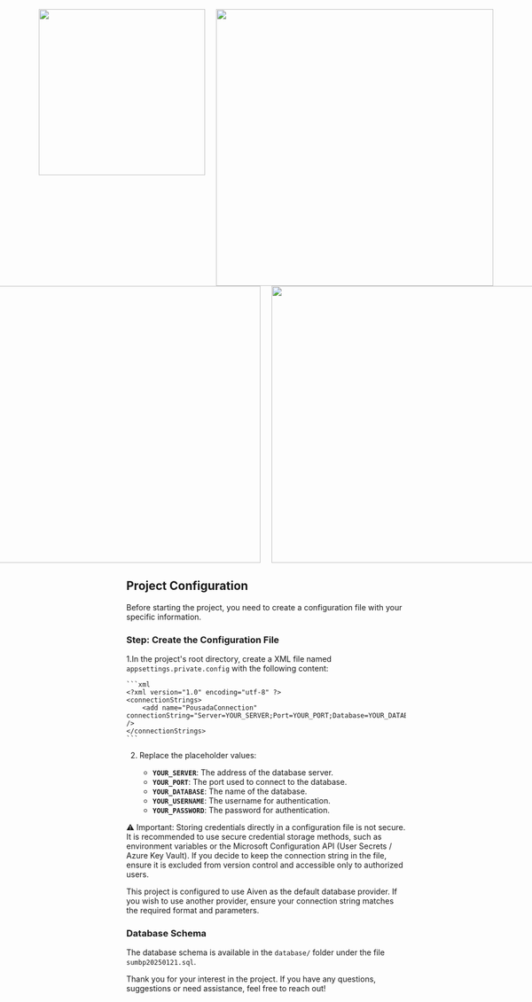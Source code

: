 <div align="center" style="display: flex; justify-content: center; gap: 20px;">
    <img src="https://github.com/user-attachments/assets/efcd87cf-1315-48a1-a2cb-2e13ea9133c4" width="300px">
    <img src="https://github.com/user-attachments/assets/66cb74f2-f175-4465-a6bf-fea70ccfabf9" width="500px">
</div>

<div align="center" style="display: flex; justify-content: center; gap: 20px;">
    <img src="https://github.com/user-attachments/assets/5a05f0a4-1e0c-4a10-9c51-c6cb316b245e" width="500px">
    <img src="https://github.com/user-attachments/assets/37dbd9d5-43e6-4cf7-9ba2-7cd9ead3a28b" width="500px">
</div>

## Project Configuration


Before starting the project, you need to create a configuration file with your specific information.

### Step: Create the Configuration File

1.In the project's root directory, create a XML file named `appsettings.private.config` with the following content:

    ```xml
    <?xml version="1.0" encoding="utf-8" ?>
    <connectionStrings>
        <add name="PousadaConnection" connectionString="Server=YOUR_SERVER;Port=YOUR_PORT;Database=YOUR_DATABASE;Uid=YOUR_USERNAME;Pwd=YOUR_PASSWORD;" />
    </connectionStrings>
    ```

2. Replace the placeholder values:

    - **`YOUR_SERVER`**: The address of the database server.  
    - **`YOUR_PORT`**: The port used to connect to the database.  
    - **`YOUR_DATABASE`**: The name of the database.  
    - **`YOUR_USERNAME`**: The username for authentication.  
    - **`YOUR_PASSWORD`**: The password for authentication.

⚠️ Important: Storing credentials directly in a configuration file is not secure.
It is recommended to use secure credential storage methods, such as environment variables or the Microsoft Configuration API (User Secrets / Azure Key Vault).
If you decide to keep the connection string in the file, ensure it is excluded from version control and accessible only to authorized users.

This project is configured to use Aiven as the default database provider.
If you wish to use another provider, ensure your connection string matches the required format and parameters.

### Database Schema

The database schema is available in the `database/` folder under the file `sumbp20250121.sql`.

Thank you for your interest in the project. If you have any questions, suggestions or need assistance, feel free to reach out!
